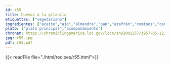 ```yaml
---
id: r55
title: huevos a la gitanila
etiquettas: ["vegetariano"]
ingredientes: ["aceite","ajo","almendra","pan","azafrán","cominos","canela","agua","sal","huevo"]
plato: ["plato principal","acompañamiento"]
chronam: https://chroniclingamerica.loc.gov/lccn/sn82001257/1957-05-12/ed-1/seq-5/
jpg: r55.jpg
pdf: r55.pdf
---
```


{{< readFile file="./html/recipes/r55.html">}}